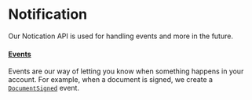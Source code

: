 # Notification

Our Notication API is used for handling events and more in the future.

#### [Events](/events/events.md)

Events are our way of letting you know when something happens in your account. For example, when a document is signed, we create a [`DocumentSigned`](#documentsignedevent) event.



